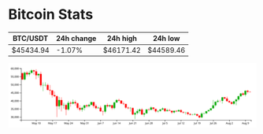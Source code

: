 # Bitcoin Stats

BTC/USDT|24h change|24h high|24h low|
|---|---|---|---|
|$45434.94|-1.07%|$46171.42|$44589.46|

<img src="./chart.svg">
